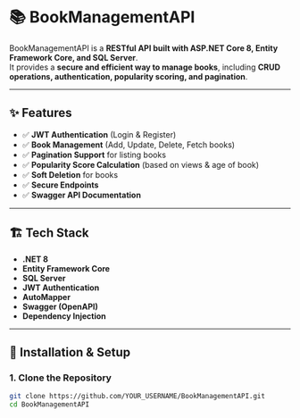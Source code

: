 # 📚 BookManagementAPI

BookManagementAPI is a **RESTful API built with ASP.NET Core 8, Entity Framework Core, and SQL Server**.  
It provides a **secure and efficient way to manage books**, including **CRUD operations, authentication, popularity scoring, and pagination**.

---

## ✨ Features
- ✅ **JWT Authentication** (Login & Register)
- ✅ **Book Management** (Add, Update, Delete, Fetch books)
- ✅ **Pagination Support** for listing books
- ✅ **Popularity Score Calculation** (based on views & age of book)
- ✅ **Soft Deletion** for books
- ✅ **Secure Endpoints**
- ✅ **Swagger API Documentation**

---

## 🏗️ **Tech Stack**
- **.NET 8**
- **Entity Framework Core**
- **SQL Server**
- **JWT Authentication**
- **AutoMapper**
- **Swagger (OpenAPI)**
- **Dependency Injection**

---

## 🔧 **Installation & Setup**
### 1. Clone the Repository
```sh
git clone https://github.com/YOUR_USERNAME/BookManagementAPI.git
cd BookManagementAPI

